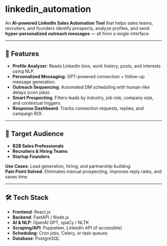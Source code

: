 # linkedin_automation

An **AI-powered LinkedIn Sales Automation Tool** that helps sales teams, recruiters, and founders identify prospects, analyze profiles, and send **hyper-personalized outreach messages** — all from a single interface.

---

## 🚀 Features
- **Profile Analyzer**: Reads LinkedIn bios, work history, posts, and interests using NLP.
- **Personalized Messaging**: GPT-powered connection + follow-up message generation.
- **Outreach Sequencing**: Automated DM scheduling with human-like delays (cron jobs).
- **Smart Prospecting**: Filters leads by industry, job role, company size, and contextual triggers.
- **Response Dashboard**: Tracks connection requests, replies, and campaign ROI.

---

## 🎯 Target Audience
- **B2B Sales Professionals**
- **Recruiters & Hiring Teams**
- **Startup Founders**

**Use Cases**: Lead generation, hiring, and partnership building.  
**Pain Point Solved**: Eliminates manual prospecting, improves reply rates, and saves time.

---

## 🛠️ Tech Stack
- **Frontend**: React.js  
- **Backend**: FastAPI / Node.js  
- **AI & NLP**: OpenAI GPT, spaCy / NLTK  
- **Scraping/API**: Puppeteer, LinkedIn API (if accessible)  
- **Scheduling**: Cron jobs, Celery, or task queues  
- **Database**: PostgreSQL  

